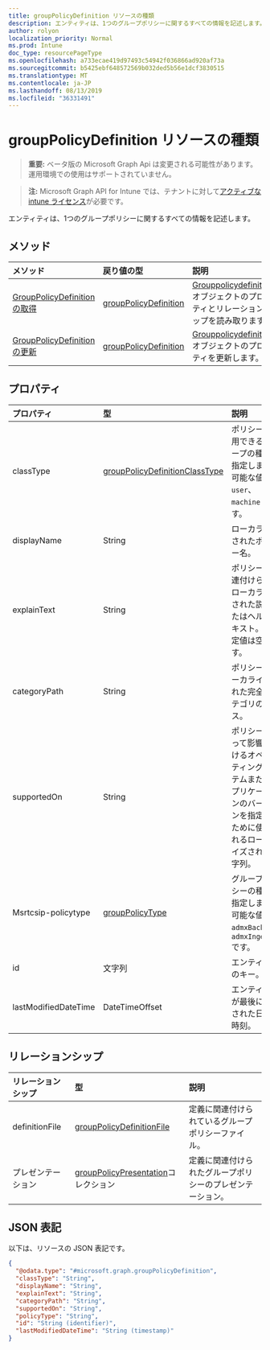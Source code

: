 ```yaml
---
title: groupPolicyDefinition リソースの種類
description: エンティティは、1つのグループポリシーに関するすべての情報を記述します。
author: rolyon
localization_priority: Normal
ms.prod: Intune
doc_type: resourcePageType
ms.openlocfilehash: a733ecae419d97493c54942f036866ad920af73a
ms.sourcegitcommit: b5425ebf648572569b032ded5b56e1dcf3830515
ms.translationtype: MT
ms.contentlocale: ja-JP
ms.lasthandoff: 08/13/2019
ms.locfileid: "36331491"
---
```

# <a name="grouppolicydefinition-resource-type"></a>groupPolicyDefinition リソースの種類

> **重要:** ベータ版の Microsoft Graph Api は変更される可能性があります。運用環境での使用はサポートされていません。

> **注:** Microsoft Graph API for Intune では、テナントに対して[アクティブな intune ライセンス](https://go.microsoft.com/fwlink/?linkid=839381)が必要です。

エンティティは、1つのグループポリシーに関するすべての情報を記述します。

## <a name="methods"></a>メソッド
|メソッド|戻り値の型|説明|
|:---|:---|:---|
|[GroupPolicyDefinition の取得](../api/intune-grouppolicy-grouppolicydefinition-get.md)|[groupPolicyDefinition](../resources/intune-grouppolicy-grouppolicydefinition.md)|[Grouppolicydefinition](../resources/intune-grouppolicy-grouppolicydefinition.md)オブジェクトのプロパティとリレーションシップを読み取ります。|
|[GroupPolicyDefinition の更新](../api/intune-grouppolicy-grouppolicydefinition-update.md)|[groupPolicyDefinition](../resources/intune-grouppolicy-grouppolicydefinition.md)|[Grouppolicydefinition](../resources/intune-grouppolicy-grouppolicydefinition.md)オブジェクトのプロパティを更新します。|

## <a name="properties"></a>プロパティ
|プロパティ|型|説明|
|:---|:---|:---|
|classType|[groupPolicyDefinitionClassType](../resources/intune-grouppolicy-grouppolicydefinitionclasstype.md)|ポリシーを適用できるグループの種類を指定します。 可能な値は、`user`、`machine` です。|
|displayName|String|ローカライズされたポリシー名。|
|explainText|String|ポリシーに関連付けられたローカライズされた説明またはヘルプテキスト。 既定値は空白です。|
|categoryPath|String|ポリシーのローカライズされた完全なカテゴリのパス。|
|supportedOn|String|ポリシーによって影響を受けるオペレーティングシステムまたはアプリケーションのバージョンを指定するために使用されるローカライズされた文字列。|
|Msrtcsip-policytype|[groupPolicyType](../resources/intune-grouppolicy-grouppolicytype.md)|グループポリシーの種類を指定します。 可能な値は、`admxBacked`、`admxIngested` です。|
|id|文字列|エンティティのキー。|
|lastModifiedDateTime|DateTimeOffset|エンティティが最後に変更された日付と時刻。|

## <a name="relationships"></a>リレーションシップ
|リレーションシップ|型|説明|
|:---|:---|:---|
|definitionFile|[groupPolicyDefinitionFile](../resources/intune-grouppolicy-grouppolicydefinitionfile.md)|定義に関連付けられているグループポリシーファイル。|
|プレゼンテーション|[groupPolicyPresentation](../resources/intune-grouppolicy-grouppolicypresentation.md)コレクション|定義に関連付けられたグループポリシーのプレゼンテーション。|

## <a name="json-representation"></a>JSON 表記
以下は、リソースの JSON 表記です。
<!-- {
  "blockType": "resource",
  "keyProperty": "id",
  "@odata.type": "microsoft.graph.groupPolicyDefinition"
}
-->
``` json
{
  "@odata.type": "#microsoft.graph.groupPolicyDefinition",
  "classType": "String",
  "displayName": "String",
  "explainText": "String",
  "categoryPath": "String",
  "supportedOn": "String",
  "policyType": "String",
  "id": "String (identifier)",
  "lastModifiedDateTime": "String (timestamp)"
}
```



